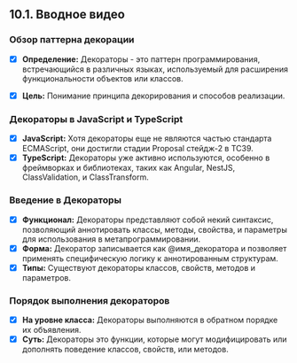## 10.1. Вводное видео

### Обзор паттерна декорации

-   [x] **Определение:** Декораторы - это паттерн программирования, встречающийся в различных языках, используемый для расширения функциональности объектов или классов.

-   [x] **Цель:** Понимание принципа декорирования и способов реализации.

### Декораторы в JavaScript и TypeScript

-   [x] **JavaScript:** Хотя декораторы еще не являются частью стандарта ECMAScript, они достигли стадии Proposal стейдж-2 в TC39.
-   [x] **TypeScript:** Декораторы уже активно используются, особенно в фреймворках и библиотеках, таких как Angular, NestJS, ClassValidation, и ClassTransform.

### Введение в Декораторы

-   [x] **Функционал:** Декораторы представляют собой некий синтаксис, позволяющий аннотировать классы, методы, свойства, и параметры для использования в метапрограммировании.
-   [x] **Форма:** Декоратор записывается как @имя_декоратора и позволяет применять специфическую логику к аннотированным структурам.
-   [x] **Типы:** Существуют декораторы классов, свойств, методов и параметров.

### Порядок выполнения декораторов

-   [x] **На уровне класса:** Декораторы выполняются в обратном порядке их объявления.
-   [x] **Суть:** Декораторы это функции, которые могут модифицировать или дополнять поведение классов, свойств, или методов.
